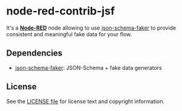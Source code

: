 node-red-contrib-jsf
===================

It's  a [**Node-RED**](http://nodered.org/) node allowing to use [json-schema-faker](https://github.com/json-schema-faker/json-schema-faker) to provide consistent and meaningful fake data for your flow.

## Dependencies

* [json-schema-faker](https://github.com/json-schema-faker/json-schema-faker): JSON-Schema + fake data generators 

License
-------

See the [LICENSE file](LICENSE) for license text and copyright information.